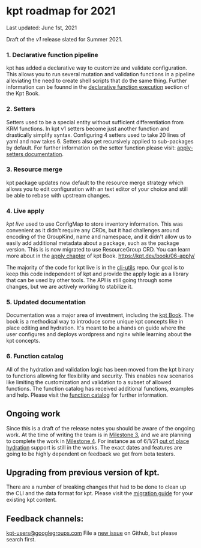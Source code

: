 # kpt roadmap for 2021

Last updated: June 1st, 2021

Draft of the *v1* release slated for Summer 2021.

### 1. Declarative function pipeline

kpt has added a declarative way to customize and validate configuration.  
This allows you to run several mutation and validation 
functions in a pipeline alleviating the need to create shell scripts that do 
the same thing.  Further information can be founnd in the 
[declarative function execution]  section of the Kpt Book.

### 2. Setters

Setters used to be a special entity without sufficient differentiation from
KRM functions. In kpt v1 setters become just another function and drastically
simplify syntax.  Configuring 4 setters used to take 20 lines of yaml 
and now takes 6.  Setters also get recursively applied to sub-packages by
default.  For further information on the setter function please visit: 
[apply-setters documentation]. 

### 3. Resource merge

kpt package updates now default to the resource merge strategy 
which allows you to edit configuration with an text editor of your choice 
and still be able to rebase with upstream changes. 

### 4. Live apply

_kpt live_ used to use ConfigMap to store inventory information. This was
convenient as it didn't require any CRDs, but it had challenges around encoding
of the GroupKind, name and namespace, and it didn't allow us to easily add
additional metadata about a package, such as the package version. This is
is now migrated to use ResourceGroup CRD.  You can learn more about in the
[apply chapter] of kpt Book.
https://kpt.dev/book/06-apply/

The majority of the code for kpt live is in the [cli-utils] repo. Our
goal is to keep this code independent of kpt and provide the apply logic as a
library that can be used by other tools. The API is still going through some
changes, but we are actively working to stabilize it.

### 5. Updated documentation

Documentation was a major area of investment, including the [kpt Book].
The book is a methodical way to introduce some unique kpt concepts like 
in place editing and hydration.  It's meant to be a hands on guide where the user
configures and deploys wordpress and nginx while learning about the kpt
concepts.

### 6. Function catalog

All of the hydration and validation logic has been moved from the kpt binary 
to functions allowing for flexibility and security.  This enables new 
scenarios like limiting the customization and validation to a subset of 
allowed functions.  The function catalog has received additional functions, 
examples and help. Please visit the [function catalog] for further information.

## Ongoing work
Since this is a draft of the release notes you should be aware of the
ongoing work.  At the time of writing the team is in [Milestone 3], and we
are planning to complete the work in [Milestone 4].  For instance as of 6/1/21
[out of place hydration] support is still in the works.  The exact dates
and features are going to be highly dependent on feedback we get from beta
testers.

## Upgrading from previous version of kpt.
There are a number of breaking changes that had to be done to clean up the
CLI and the data format for kpt.  Please visit the [migration guide] for 
your existing kpt content.

## Feedback channels:
kpt-users@googlegroups.com
File a [new issue] on Github, but please search first. 


[new issue]: https://github.com/GoogleContainerTools/kpt/issues/new/choose
[declarative function execution]: https://kpt.dev/book/04-using-functions/01-declarative-function-execution
[apply-setters documentation]: https://catalog.kpt.dev/apply-setters/v0.1/ 
[kpt Book]: https://kpt.dev/book/
[apply chapter]: https://kpt.dev/book/06-apply/
[cli-utils]: https://github.com/kubernetes-sigs/cli-utils
[function catalog]: https://catalog.kpt.dev/
[Milestone 3]: https://github.com/GoogleContainerTools/kpt/milestone/10
[Milestone 4]: https://github.com/GoogleContainerTools/kpt/milestone/11
[out of place hydration]: https://github.com/GoogleContainerTools/kpt/issues/1412
[migration guide]: https://kpt.dev/installation/migration